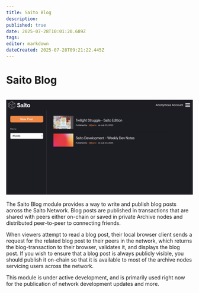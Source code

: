 ```yaml
---
title: Saito Blog
description: 
published: true
date: 2025-07-28T10:01:20.689Z
tags: 
editor: markdown
dateCreated: 2025-07-28T09:21:22.445Z
---
```


# Saito Blog

<br>
<img src="/img/blog1.png" />

The Saito Blog module provides a way to write and publish blog posts across the Saito Network. Blog posts are published in transactions that are shared with peers either on-chain or saved in private Archive nodes and distributed peer-to-peer to connecting friends.

When viewers attempt to read a blog post, their local browser client sends a request for the related blog post to their peers in the network, which returns the blog-transaction to their browser, validates it, and displays the blog post. If you wish to ensure that a blog post is always publicly visible, you should publish it on-chain so that it is available to most of the archive nodes servicing users across the network.

This module is under active development, and is primarily used right now for the publication of network development updates and more.